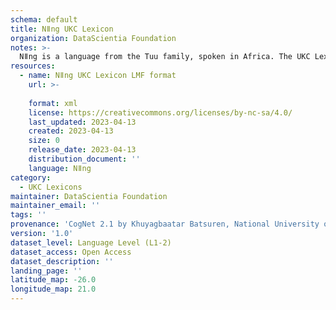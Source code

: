 ```yaml
---
schema: default
title: Nǁng UKC Lexicon
organization: DataScientia Foundation
notes: >-
  Nǁng is a language from the Tuu family, spoken in Africa. The UKC Lexicon of Nǁng is represented as a lexico-semantic network. It consists of words, word senses, synsets, as well as sense-level and synset-level relationships.
resources:
  - name: Nǁng UKC Lexicon LMF format
    url: >-
      
    format: xml
    license: https://creativecommons.org/licenses/by-nc-sa/4.0/
    last_updated: 2023-04-13
    created: 2023-04-13
    size: 0
    release_date: 2023-04-13
    distribution_document: ''
    language: Nǁng
category:
  - UKC Lexicons
maintainer: DataScientia Foundation
maintainer_email: ''
tags: ''
provenance: 'CogNet 2.1 by Khuyagbaatar Batsuren, National University of Mongolia (http://cognet.ukc.disi.unitn.it); Native Languages of the Americas 2021.11. by Laura Redish and Orrin Lewis (http://www.native-languages.org); Princeton WordNet 2.1 by Princeton University (https://wordnet.princeton.edu)'
version: '1.0'
dataset_level: Language Level (L1-2)
dataset_access: Open Access
dataset_description: ''
landing_page: ''
latitude_map: -26.0
longitude_map: 21.0
---
```

